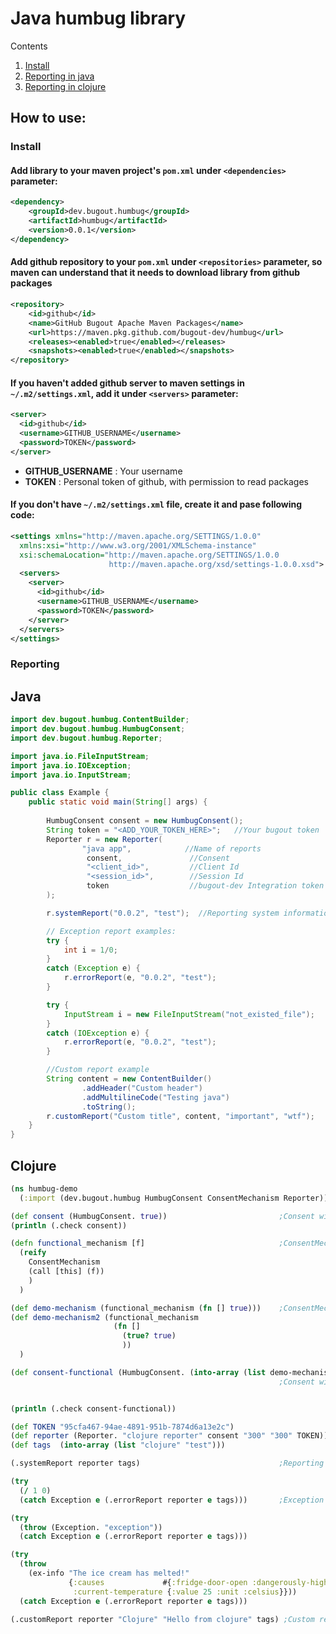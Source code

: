 # Java humbug library

Contents
1. [Install](#install)
2. [Reporting in java](#java)
3. [Reporting in clojure](#clojure)
## How to use:
### Install
#### Add library to your maven project's `pom.xml` under `<dependencies>` parameter:
```xml
<dependency>
    <groupId>dev.bugout.humbug</groupId>
    <artifactId>humbug</artifactId>
    <version>0.0.1</version>
</dependency>
```
#### Add github repository to your `pom.xml` under `<repositories>` parameter, so maven can understand that it needs to download library from github packages
```xml
<repository>
    <id>github</id>
    <name>GitHub Bugout Apache Maven Packages</name>
    <url>https://maven.pkg.github.com/bugout-dev/humbug</url>
    <releases><enabled>true</enabled></releases>
    <snapshots><enabled>true</enabled></snapshots>
</repository>
```
#### If you haven't added github server to maven settings in `~/.m2/settings.xml`, add it under `<servers>` parameter:
```xml
<server>
  <id>github</id>
  <username>GITHUB_USERNAME</username>
  <password>TOKEN</password>
</server>
```
* **GITHUB_USERNAME** : Your username
* **TOKEN** : Personal token of github, with permission to read packages
#### If you don't have `~/.m2/settings.xml` file, create it and pase following code:
```xml
<settings xmlns="http://maven.apache.org/SETTINGS/1.0.0"
  xmlns:xsi="http://www.w3.org/2001/XMLSchema-instance"
  xsi:schemaLocation="http://maven.apache.org/SETTINGS/1.0.0
                      http://maven.apache.org/xsd/settings-1.0.0.xsd">
  <servers>
    <server>
      <id>github</id>
      <username>GITHUB_USERNAME</username>
      <password>TOKEN</password>
    </server>
  </servers>
</settings>

```
### Reporting
## Java
``` java
import dev.bugout.humbug.ContentBuilder;
import dev.bugout.humbug.HumbugConsent;
import dev.bugout.humbug.Reporter;

import java.io.FileInputStream;
import java.io.IOException;
import java.io.InputStream;

public class Example {
    public static void main(String[] args) {
    
        HumbugConsent consent = new HumbugConsent();    
        String token = "<ADD_YOUR_TOKEN_HERE>";   //Your bugout token
        Reporter r = new Reporter(
                "java app",            //Name of reports
                 consent,               //Consent 
                 "<client_id>",         //Client Id
                 "<session_id>",        //Session Id
                 token                  //bugout-dev Integration token
        );

        r.systemReport("0.0.2", "test");  //Reporting system information

        // Exception report examples:
        try {
            int i = 1/0;
        }
        catch (Exception e) {
            r.errorReport(e, "0.0.2", "test");
        }

        try {
            InputStream i = new FileInputStream("not_existed_file");
        }
        catch (IOException e) {
            r.errorReport(e, "0.0.2", "test");
        }

        //Custom report example
        String content = new ContentBuilder()
                .addHeader("Custom header")
                .addMultilineCode("Testing java")
                .toString();
        r.customReport("Custom title", content, "important", "wtf");
    }
}
```

## Clojure
```clojure
(ns humbug-demo
  (:import (dev.bugout.humbug HumbugConsent ConsentMechanism Reporter)))

(def consent (HumbugConsent. true))                         ;Consent with boolean
(println (.check consent))

(defn functional_mechanism [f]                              ;ConsentMechanism constructor
  (reify
    ConsentMechanism
    (call [this] (f))
    )
  )

(def demo-mechanism (functional_mechanism (fn [] true)))    ;ConsentMechanism examples
(def demo-mechanism2 (functional_mechanism
                       (fn []
                         (true? true)
                         ))
  )

(def consent-functional (HumbugConsent. (into-array (list demo-mechanism demo-mechanism2))))
                                                            ;Consent with functions


(println (.check consent-functional))

(def TOKEN "95cfa467-94ae-4891-951b-7874d6a13e2c")
(def reporter (Reporter. "clojure reporter" consent "300" "300" TOKEN))
(def tags  (into-array (list "clojure" "test")))

(.systemReport reporter tags)                               ;Reporting system information

(try
  (/ 1 0)
  (catch Exception e (.errorReport reporter e tags)))       ;Exception reporting

(try
  (throw (Exception. "exception"))
  (catch Exception e (.errorReport reporter e tags)))

(try
  (throw
    (ex-info "The ice cream has melted!"
             {:causes             #{:fridge-door-open :dangerously-high-temperature}
              :current-temperature {:value 25 :unit :celsius}}))
  (catch Exception e (.errorReport reporter e tags)))

(.customReport reporter "Clojure" "Hello from clojure" tags) ;Custom reporting
```
